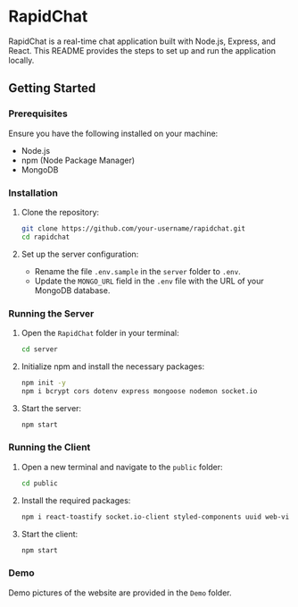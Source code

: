 
# RapidChat

RapidChat is a real-time chat application built with Node.js, Express, and React. This README provides the steps to set up and run the application locally.

## Getting Started

### Prerequisites

Ensure you have the following installed on your machine:
- Node.js
- npm (Node Package Manager)
- MongoDB

### Installation

1. Clone the repository:

   ```bash
   git clone https://github.com/your-username/rapidchat.git
   cd rapidchat
   ```

2. Set up the server configuration:

   - Rename the file `.env.sample` in the `server` folder to `.env`.
   - Update the `MONGO_URL` field in the `.env` file with the URL of your MongoDB database.

### Running the Server

1. Open the `RapidChat` folder in your terminal:

   ```bash
   cd server
   ```

2. Initialize npm and install the necessary packages:

   ```bash
   npm init -y
   npm i bcrypt cors dotenv express mongoose nodemon socket.io
   ```

3. Start the server:

   ```bash
   npm start
   ```

### Running the Client

1. Open a new terminal and navigate to the `public` folder:

   ```bash
   cd public
   ```

2. Install the required packages:

   ```bash
   npm i react-toastify socket.io-client styled-components uuid web-vitals
   ```

3. Start the client:

   ```bash
   npm start
   ```

### Demo

Demo pictures of the website are provided in the `Demo` folder.

